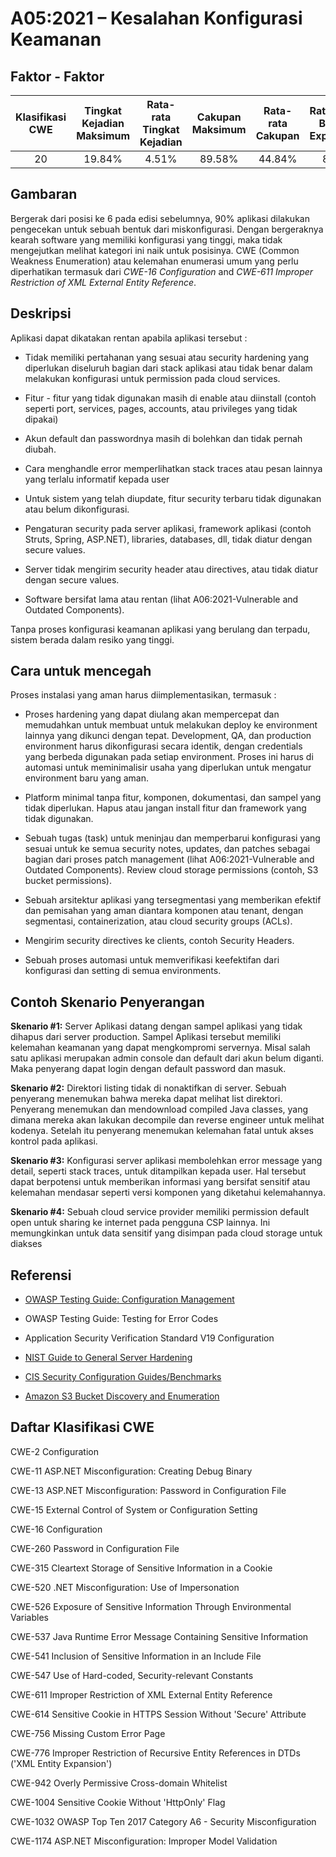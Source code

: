 # A05:2021 – Kesalahan Konfigurasi Keamanan 

## Faktor - Faktor

| Klasifikasi CWE | Tingkat Kejadian Maksimum | Rata-rata Tingkat Kejadian | Cakupan Maksimum | Rata-rata Cakupan | Rata-rata Bobot Exploitasi | Rata-rata Bobot Dampak | Total Kejadian| Total CVEs |
| :---------: | :----------------: | :----------------------: | :----------: | :----------------: | :------------------------: | :-----------------------: | :------------: | :--------: |
|     20      |       19.84%       |          4.51%           |    89.58%    |       44.84%       |            8.12            |           6.56            |    208,387     |    789     |

## Gambaran

Bergerak dari posisi ke 6 pada edisi sebelumnya, 90% aplikasi dilakukan pengecekan untuk sebuah bentuk dari miskonfigurasi. Dengan bergeraknya kearah software yang memiliki konfigurasi yang tinggi, maka tidak mengejutkan melihat kategori ini naik untuk posisinya. CWE (Common Weakness Enumeration) atau kelemahan enumerasi umum yang perlu diperhatikan termasuk dari _CWE-16 Configuration_ and _CWE-611 Improper Restriction of XML External Entity Reference_.

## Deskripsi

Aplikasi dapat dikatakan rentan apabila aplikasi tersebut :

- Tidak memiliki pertahanan yang sesuai atau security hardening yang diperlukan diseluruh bagian dari stack aplikasi atau tidak benar dalam melakukan konfigurasi untuk permission pada cloud services.

- Fitur - fitur yang tidak digunakan masih di enable atau diinstall (contoh seperti port, services, pages, accounts, atau privileges yang tidak dipakai)

- Akun default dan passwordnya masih di bolehkan dan tidak pernah diubah.

- Cara menghandle error memperlihatkan stack traces atau pesan lainnya yang terlalu informatif kepada user

- Untuk sistem yang telah diupdate, fitur security terbaru tidak digunakan atau belum dikonfigurasi.

- Pengaturan security pada server aplikasi, framework aplikasi (contoh Struts, Spring, ASP.NET), libraries, databases, dll, tidak diatur dengan secure values.

- Server tidak mengirim security header atau directives, atau tidak diatur dengan secure values.

- Software bersifat lama atau rentan (lihat A06:2021-Vulnerable and Outdated Components).

Tanpa proses konfigurasi keamanan aplikasi yang berulang dan terpadu, sistem berada dalam resiko yang tinggi.

## Cara untuk mencegah

Proses instalasi yang aman harus diimplementasikan, termasuk :

- Proses hardening yang dapat diulang akan mempercepat dan memudahkan untuk membuat untuk melakukan deploy ke environment lainnya yang dikunci dengan tepat. Development, QA, dan production environment harus dikonfigurasi secara identik, dengan credentials yang berbeda digunakan pada setiap environment. Proses ini harus di automasi untuk meminimalisir usaha yang diperlukan untuk mengatur environment baru yang aman.

- Platform minimal tanpa fitur, komponen, dokumentasi, dan sampel yang tidak diperlukan. Hapus atau jangan install fitur dan framework yang tidak digunakan.

- Sebuah tugas (task) untuk meninjau dan memperbarui konfigurasi yang sesuai untuk ke semua security notes, updates, dan patches sebagai bagian dari proses patch management (lihat A06:2021-Vulnerable and Outdated Components). Review cloud storage permissions (contoh, S3 bucket permissions).

- Sebuah arsitektur aplikasi yang tersegmentasi yang memberikan efektif dan pemisahan yang aman diantara komponen atau tenant, dengan segmentasi, containerization, atau cloud security groups (ACLs).

- Mengirim security directives ke clients, contoh Security Headers.

- Sebuah proses automasi untuk memverifikasi keefektifan dari konfigurasi dan setting di semua environments.

## Contoh Skenario Penyerangan

**Skenario #1:** Server Aplikasi datang dengan sampel aplikasi yang tidak dihapus dari server production. Sampel Aplikasi tersebut memiliki kelemahan keamanan yang dapat mengkompromi servernya. Misal salah satu aplikasi merupakan admin console dan default dari akun belum diganti. Maka penyerang dapat login dengan default password dan masuk.

**Skenario #2:** Direktori listing tidak di nonaktifkan di server. Sebuah penyerang menemukan bahwa mereka dapat melihat list direktori. Penyerang menemukan dan mendownload compiled Java classes, yang dimana mereka akan lakukan decompile dan reverse engineer untuk melihat kodenya. Setelah itu penyerang menemukan kelemahan fatal untuk akses kontrol pada aplikasi.

**Skenario #3:** Konfigurasi server aplikasi membolehkan error message yang detail, seperti stack traces, untuk ditampilkan kepada user. Hal tersebut dapat berpotensi untuk memberikan informasi yang bersifat sensitif atau kelemahan mendasar seperti versi komponen yang diketahui kelemahannya.

**Skenario #4:** Sebuah cloud service provider memiliki permission default open untuk sharing ke internet pada pengguna CSP lainnya. Ini memungkinkan untuk data sensitif yang disimpan pada cloud storage untuk diakses

## Referensi

- [OWASP Testing Guide: Configuration
  Management](https://owasp.org/www-project-web-security-testing-guide/latest/4-Web_Application_Security_Testing/02-Configuration_and_Deployment_Management_Testing/README)

- OWASP Testing Guide: Testing for Error Codes

- Application Security Verification Standard V19 Configuration

- [NIST Guide to General Server
  Hardening](https://csrc.nist.gov/publications/detail/sp/800-123/final)

- [CIS Security Configuration
  Guides/Benchmarks](https://www.cisecurity.org/cis-benchmarks/)

- [Amazon S3 Bucket Discovery and
  Enumeration](https://blog.websecurify.com/2017/10/aws-s3-bucket-discovery.html)

## Daftar Klasifikasi CWE

CWE-2 Configuration

CWE-11 ASP.NET Misconfiguration: Creating Debug Binary

CWE-13 ASP.NET Misconfiguration: Password in Configuration File

CWE-15 External Control of System or Configuration Setting

CWE-16 Configuration

CWE-260 Password in Configuration File

CWE-315 Cleartext Storage of Sensitive Information in a Cookie

CWE-520 .NET Misconfiguration: Use of Impersonation

CWE-526 Exposure of Sensitive Information Through Environmental
Variables

CWE-537 Java Runtime Error Message Containing Sensitive Information

CWE-541 Inclusion of Sensitive Information in an Include File

CWE-547 Use of Hard-coded, Security-relevant Constants

CWE-611 Improper Restriction of XML External Entity Reference

CWE-614 Sensitive Cookie in HTTPS Session Without 'Secure' Attribute

CWE-756 Missing Custom Error Page

CWE-776 Improper Restriction of Recursive Entity References in DTDs
('XML Entity Expansion')

CWE-942 Overly Permissive Cross-domain Whitelist

CWE-1004 Sensitive Cookie Without 'HttpOnly' Flag

CWE-1032 OWASP Top Ten 2017 Category A6 - Security Misconfiguration

CWE-1174 ASP.NET Misconfiguration: Improper Model Validation
